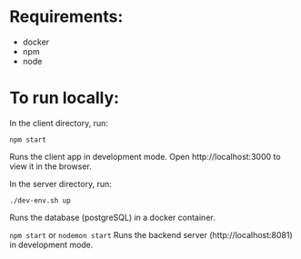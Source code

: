 # Requirements:
- docker
- npm
- node

# To run locally:

In the client directory, run:

`npm start`

Runs the client app in development mode.
Open http://localhost:3000 to view it in the browser.

In the server directory, run:

`./dev-env.sh up`

Runs the database (postgreSQL) in a docker container.

`npm start`
or
`nodemon start`
Runs the backend server (http://localhost:8081) in development mode.

